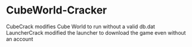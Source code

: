 # CubeWorld-Cracker
CubeCrack modifies Cube World to run without a valid db.dat
LauncherCrack modified the launcher to download the game even without an account
